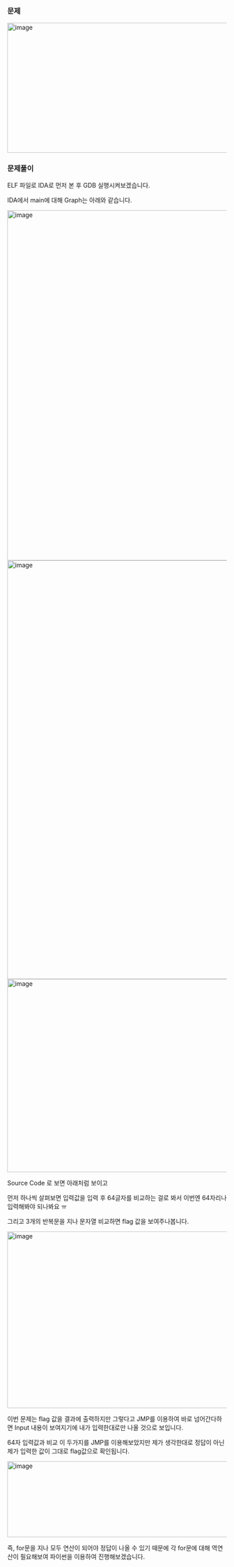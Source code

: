 ### 문제

<img width="1049" height="298" alt="image" src="https://github.com/user-attachments/assets/d1aaf639-e4f9-44c5-8cc6-141bafc6aaf6" />


### 문제풀이

ELF 파일로 IDA로 먼저 본 후 GDB 실행시켜보겠습니다. 

IDA에서 main에 대해 Graph는 아래와 같습니다.

<img width="751" height="803" alt="image" src="https://github.com/user-attachments/assets/3938aedd-e5f3-409b-a3c4-f296aaf9f10f" />

<img width="853" height="960" alt="image" src="https://github.com/user-attachments/assets/72bf25f7-a009-4e7d-8e08-5e8cbf3c586a" />

<img width="852" height="443" alt="image" src="https://github.com/user-attachments/assets/b056eea8-cbda-4db5-a6c5-73eb9c4de559" />


Source Code 로 보면 아래처럼 보이고 

먼저 하나씩 살펴보면 입력값을 입력 후 64글자를 비교하는 걸로 봐서 이번엔 64자리나 입력해봐야 되나봐요 ㅠ 

그리고 3개의 반복문을 지나 문자열 비교하면 flag 값을 보여주나봅니다.

<img width="766" height="405" alt="image" src="https://github.com/user-attachments/assets/83bade8b-ce46-42c2-b13e-2dba77918a7f" />

이번 문제는 flag 값을 결과에 출력하지만 그렇다고 JMP를 이용하여 바로 넘어간다하면 Input 내용이 보여지기에 내가 입력한대로만 나올 것으로 보입니다.

64자 입력값과 비교 이 두가지를 JMP를 이용해보았지만 제가 생각한대로 정답이 아닌 제가 입력한 값이 그대로 flag값으로 확인됩니다.

<img width="760" height="174" alt="image" src="https://github.com/user-attachments/assets/3bcb4d04-135f-4407-993d-acdbbe29ae7e" />

즉, for문을 지나 모두 연산이 되어야 정답이 나올 수 있기 때문에 각 for문에 대해 역연산이 필요해보여 파이썬을 이용하여 진행해보겠습니다.

